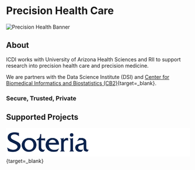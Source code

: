 # Precision Health Care

![Precision Health Banner](assets/data2.jpeg)

## About
 
ICDI works with University of Arizona Health Sciences and RII to support research into precision health care and precision medicine. 

We are partners with the Data Science Institute (DSI) and [Center for Biomedical Informatics and Biostatistics (CB2)](https://cb2.uahs.arizona.edu/){target=_blank}.

### Secure, Trusted, Private

## Supported Projects

[![Soteria](assets/soteria.png)](https://soteria.arizona.edu "Secure Health Enclaves"){target=_blank}

